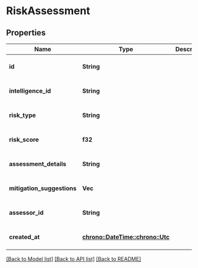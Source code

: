 # RiskAssessment

## Properties
Name | Type | Description | Notes
------------ | ------------- | ------------- | -------------
**id** | **String** |  | [optional] [default to None]
**intelligence_id** | **String** |  | [optional] [default to None]
**risk_type** | **String** |  | [optional] [default to None]
**risk_score** | **f32** |  | [optional] [default to None]
**assessment_details** | **String** |  | [optional] [default to None]
**mitigation_suggestions** | **Vec<String>** |  | [optional] [default to None]
**assessor_id** | **String** |  | [optional] [default to None]
**created_at** | [**chrono::DateTime::<chrono::Utc>**](DateTime.md) |  | [optional] [default to None]

[[Back to Model list]](../README.md#documentation-for-models) [[Back to API list]](../README.md#documentation-for-api-endpoints) [[Back to README]](../README.md)



